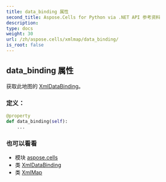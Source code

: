 ```yaml
---
title: data_binding 属性
second_title: Aspose.Cells for Python via .NET API 参考资料
description:
type: docs
weight: 30
url: /zh/aspose.cells/xmlmap/data_binding/
is_root: false
---
```

## data_binding 属性

获取此地图的 [XmlDataBinding](/cells/python-net/zh/aspose.cells/xmldatabinding)。
### 定义：
```python
@property
def data_binding(self):
    ...
```

### 也可以看看
* 模块 [aspose.cells](../../)
* 类 [XmlDataBinding](/cells/python-net/zh/aspose.cells/xmldatabinding)
* 类 [XmlMap](/cells/python-net/zh/aspose.cells/xmlmap)
